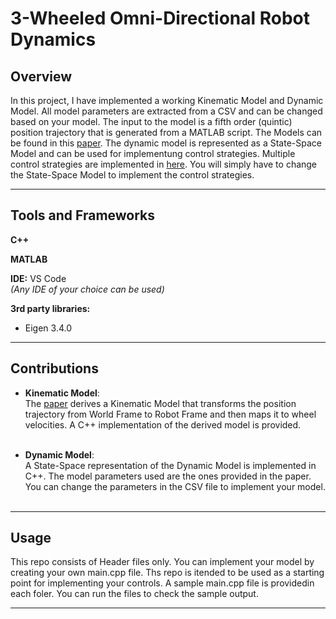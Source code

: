 # 3-Wheeled Omni-Directional Robot Dynamics

## Overview
In this project, I have implemented a working Kinematic Model and Dynamic Model. All model parameters are extracted from a CSV and can be changed based on your model. The input to the model is a fifth order (quintic) position trajectory that is generated from a MATLAB script. The Models can be found in this [paper](https://www.researchgate.net/publication/256089847_Dynamical_Models_for_Omni-directional_Robots_with_3_and_4_Wheels). The dynamic model is represented as a State-Space Model and can be used for implementung control strategies. Multiple control strategies are implemented in [here](https://github.com/kev278/control-strategies). You will simply have to change the State-Space Model to implement the control strategies.

---
## Tools and Frameworks
**C++**

**MATLAB**

**IDE:** VS Code <br>
*(Any IDE of your choice can be used)*

**3rd party libraries:**
- Eigen 3.4.0

---
## Contributions
 
- **Kinematic Model**: <br>
The [paper](https://www.researchgate.net/publication/256089847_Dynamical_Models_for_Omni-directional_Robots_with_3_and_4_Wheels) derives a Kinematic Model that transforms the position trajectory from World Frame to Robot Frame and then maps it to wheel velocities. A C++ implementation of the derived model is provided. 
<br><br>

- **Dynamic Model**: <br>
A State-Space representation of the Dynamic Model is implemented in C++. The model parameters used are the ones provided in the paper. You can change the parameters in the CSV file to implement your model.
<br><br>

---
## Usage

This repo consists of Header files only. You can implement your model by creating your own main.cpp file. Ths repo is itended to be used as a starting point for implementing your controls. A sample main.cpp file is providedin each foler. You can run the files to check the sample output.
	
---